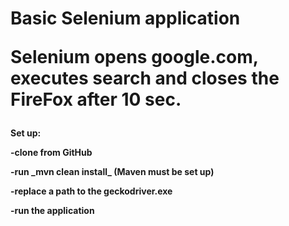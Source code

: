 <h1>Basic Selenium application
<br>
<p>Selenium opens google.com, executes search and closes the FireFox after 10 sec. 
<br>

<h4> Set up:
 <p>-clone from GitHub
 <p>-run _mvn clean install_ (Maven must be set up)
 <p>-replace a path to the geckodriver.exe
 <p>-run the application
 
 
  
